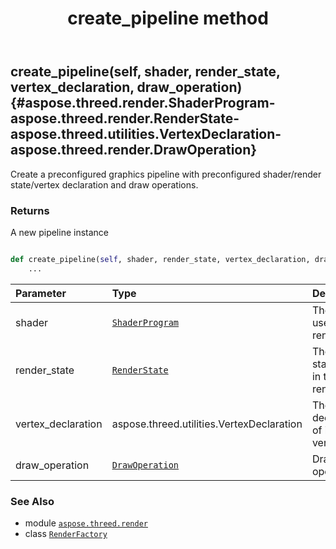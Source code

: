 ﻿---
title: create_pipeline method
second_title: Aspose.3D for Python via .NET API References
description: 
type: docs
weight: 50
url: /python-net/aspose.threed.render/renderfactory/create_pipeline/
is_root: false
---

## create_pipeline(self, shader, render_state, vertex_declaration, draw_operation) {#aspose.threed.render.ShaderProgram-aspose.threed.render.RenderState-aspose.threed.utilities.VertexDeclaration-aspose.threed.render.DrawOperation}

Create a preconfigured graphics pipeline with preconfigured shader/render state/vertex declaration and draw operations.


### Returns 


A new pipeline instance


```python

def create_pipeline(self, shader, render_state, vertex_declaration, draw_operation):
    ...
```


| Parameter | Type | Description |
| :- | :- | :- |
| shader | [`ShaderProgram`](/3d/python-net/aspose.threed.render/shaderprogram) | The shader used in the rendering |
| render_state | [`RenderState`](/3d/python-net/aspose.threed.render/renderstate) | The render state used in the rendering |
| vertex_declaration | aspose.threed.utilities.VertexDeclaration | The vertex declaration of input vertex data |
| draw_operation | [`DrawOperation`](/3d/python-net/aspose.threed.render/drawoperation) | Draw operation |



### See Also
* module [`aspose.threed.render`](../../)
* class [`RenderFactory`](/3d/python-net/aspose.threed.render/renderfactory)
